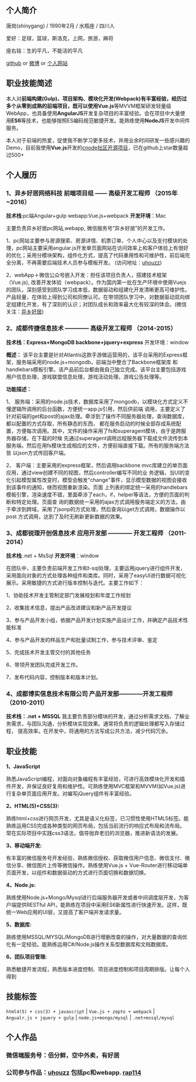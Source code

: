 ## 个人简介
唐岗(shinygang) / 1990年2月 / 水瓶座 / 四川人 

爱好：足球，篮球，斯洛克，上网，旅游，麻将 

座右铭：生的平凡，不能活的平凡 

[github](https://github.com/shinygang)  or  [微博](http://weibo.com/5taowu)  or [个人网站](http://www.shinygang.cn)

## 职业技能简述
本人对**前端构建(Gulp)、项目架构、模块化开发(Webpack)**有丰富经验，经历过多个从零到成熟的前端项目，既可以使用**Vue.js**等MVVM框架研发轻量级WebApp，也具备使用**AngularJS**开发复杂项目的丰富经验。会在项目中大量使用**ES6**等技术，也能够按照ES编码规范敏捷开发。能熟练使用**NodeJS**开发中间件服务。

本人对于前端的热爱，促使我不断学习更多技术，并用业余时间研发一些感兴趣的Demo，目前我使用**Vue.js**开发的[cnode社区开源项目](https://github.com/shinygang/Vue-cnodejs)，已在github上star数量超过500+

## 个人履历
### 1、异乡好居网络科技 前端项目组 —— 高级开发工程师  （2015年~2016）
**技术栈**:pc端Angular+gulp webapp:Vue.js+webpack    **开发环境**：Mac

主要负责异乡好居pc网站,webapp, 微信服务号”异乡好居”的开发工作。

1、pc网站主要参与房源搜索、房源详情、机票订单、个人中心以及支付模块的处理，pc网站主要采用angular.js开发单页面网站在访问效率上和客户体验上有很好的优化；采用分模块架构，组件化方式，提高了代码重用性和可维护性，前后端完全分离，不再需要后端技术人员参与模板开发。 (访问地址：[uhouzz](www.uhouzz.com))

2、webApp＋微信公众号嵌入开发：担任该项目负责人，搭建技术框架（Vue.js), 改善开发体验（webpack）。作为国内第一批在生产环境中使用Vuejs的团队，深刻感受到团队学习成本低，数据驱动和组建化开发清晰更高可维护性。产品轻量，在体验上得到公司和同僚认可。在带领团队学习中，对数据驱动双向绑定组建化开发，有了深刻的认识；对团队成长和效率最大化有较深的体会。(微信关注：[异乡好居](www.uhouzz.com))

### 2、成都传捷信息技术  ———— 高级开发工程师 （2014-2015）
**技术栈：Express+MongoDB  backbone+jquery+express**
开发环境：window

**概述：**
该平台主要是针对Atlantis这款手游做运营用的，该平台采用的Express框架，服务端采用的node.js+mongodb，前端当中整合了Backbone框架库
和handlebars模板引擎。该产品前后台都由我自己独立完成。该平台主要包括游戏用户信息处理，游戏联盟信息处理，游戏活动处理，游戏公告处理等。

**功能描述：** 

1、 服务端：采用的node.js技术，数据库采用了mongodb，以模块化方式定义不懂逻辑所调用的后台函数，方便统一app.js引用，然后供前端
调用，主要定义了针对前端的get和post的ajax处理。牵涉到了操作不同服务器处理，查询数据库，都以配置的方式存取，所有静态的东西，
都在服务启动的时候全部存成系统配置，方便每次调用。其中，文件的操作采用了fs和superagent模块，由于是跨服务器存储，在下载的时候
先通过superagent调用远程服务器下载成文件流传到本服务端，然后在用fs模块生成相应的文件，方便前端直接下载。所有的服务端方法皆
以json方式传回客户端。 

2、 客户端：主要采用的express框架，然后调用backbone mvc库建立的单页面应用，通过view创建不同的视图，然后controller编写不同的业
务逻辑，当UI的变化引起模型属性改变时，模型会触发"change"事件，显示模型数据的视图会接收到该事件的通知，继而视图重新渲染。页面
上列表的绑定统一采用的handlebars模板引擎，渲染速度不错，里面牵涉了each，if，helper等语法，方便的页面的判断和特定处理。页面查
询的数据统一采用的ajax方式调用服务端定义的方法，由于牵涉到跨域，采用了jsonp的方式处理，然后查询以get方式调用，数据操作以post
方式调用，达到了及时无刷新更新数据的效果。

### 3、成都锐理开创信息技术  应用开发部 ———— 开发工程师  （2011-2014）
**技术栈**:.net + MsSql  **开发环境**：window

在团队中，主要负责前端开发工作和t-sql处理，主要运用jquery进行组件开发，采用面向对象的方式处理各种组件和类库。同时，采用了easyUI进行数据可视化展示。采用敏捷的方式进行版本控制与迭代。主要工作如下：

1、协助技术开发主管制定部门发展规划和年度工作规划 

2、收集技术信息，提出产品改进建议和新产品开发提议 

3、参与产品开发小组，依据产品开发计划实施产品设计工作，并确定产品技术性能标准 

4、参与产品开发的样品生产和批量试制工作，参与技术评审、鉴定 

5、完成技术开发主管交付的其他任务 

6、带领开发团队完成开发工作。 

7、发布代码内容，控制版本和版本计划。

### 4、成都博实信息技术有限公司  产品开发部————开发工程师 （2010-2011）
**技术栈：.net + MSSQL**
我主要负责部分模块的开发，通过分析需求文档，了解业务需求，与团队沟通，分析模块实现效果。通常将负责的逻辑处理都写入存储过程，
提高效率。在开发中，将通用的方法写成公共方法，减少代码冗余。


## 职业技能
**1、JavaScript**

熟悉JavaScript编程，对面向对象编程有丰富经验，可进行高效模块化开发和插件开发，并保证良好复用和维护性。可熟练使用MVC框架和MVVM(如Vue.js)进行复杂单页面应用开发。对编写jQuery组件有丰富经验。

**2、HTML(5)+CSS(3):** 

熟练html+css进行网页开发，尤其是语义化标签，已习惯性使用HTML5标签。能熟练运用CSS完成各种类型的网页布局，包括当前流行的响应式布局和流布局。常在实际项目中实践css3语法，倡导抛弃老旧的浏览器，推进新语法的发展。

**3、移动端开发:**

有丰富的微信服务号开发经验，熟练微信授权、获取微信用户信息、微信支付、微信分享、微信图片上传等微信操作。熟练使用Vue.js + Vue-Router进行移动端单页面开发，以组件和数据驱动的方式进行页面切换和数据切换。

**4、Node.js:**

熟练使用Node.js+Mongo/Mysql进行后端服务器开发或者中间调度层开发，为客户端提供RESTful API，能熟练在项目中采用ES6新属性进行快速开发。这样，既统一Web应用的UI层，又提高了客户端并发请求量。

**5、数据库:**

熟练使用MSSQL/MYSQL/MongoDB进行增删改查的操作，对大量数据的查询优化有一定经验。能熟练运用C#/Node.js操作关系型数据库和文档数据库。

**6、团队项目管理:**

熟悉敏捷开发流程，熟悉版本进度控制、项目进度控制和项目周期排版。让每个人得到

## 技能标签
`html4(5) + css(3) + javascript` |  `Vue.js + zepto + webpack`  |  
`Angualr.js + jquery + gulp` |    `node.js+mongo/mysql`  |  `.net+mssql/mysql`

## 个人作品
### 微信端服务号：佰分鲜，空中外卖，有好居
### 公司参与作品：[uhouzz](http://www.uhouzz.com) 包括pc和webapp.  [rap114](http://www.rap114.com)



    

